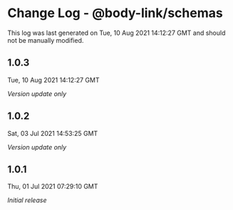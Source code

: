 # Change Log - @body-link/schemas

This log was last generated on Tue, 10 Aug 2021 14:12:27 GMT and should not be manually modified.

## 1.0.3
Tue, 10 Aug 2021 14:12:27 GMT

_Version update only_

## 1.0.2
Sat, 03 Jul 2021 14:53:25 GMT

_Version update only_

## 1.0.1
Thu, 01 Jul 2021 07:29:10 GMT

_Initial release_

